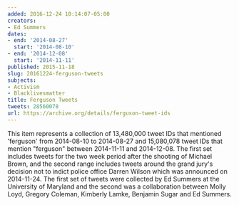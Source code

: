 ```yaml
---
added: 2016-12-24 10:14:07-05:00
creators:
- Ed Summers
dates:
- end: '2014-08-27'
  start: '2014-08-10'
- end: '2014-12-08'
  start: '2014-11-11'
published: 2015-11-18
slug: 20161224-ferguson-tweets
subjects:
- Activism
- Blacklivesmatter
title: Ferguson Tweets
tweets: 28560078
url: https://archive.org/details/ferguson-tweet-ids
---
```


This item represents a collection of 13,480,000 tweet IDs that mentioned 'ferguson' from 2014-08-10 to 2014-08-27 and 15,080,078 tweet IDs that mention "ferguson" between 2014-11-11 and 2014-12-08.
The first set includes tweets for the two week period after the shooting of Michael Brown, and the second range includes tweets around the grand jury's decision not to indict police office Darren Wilson which was announced on 2014-11-24.
The first set of tweets were collected by Ed Summers at the University of Maryland and the second was a collaboration between Molly Loyd, Gregory Coleman, Kimberly Lamke, Benjamin Sugar and Ed Summers.
